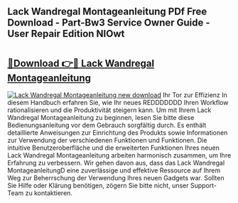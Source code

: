 ## Lack Wandregal Montageanleitung PDf Free Download - Part-Bw3 Service Owner Guide - User Repair Edition NIOwt

# <h2><a href="http://df8z7g.blite.top/?on=Lack+Wandregal+Montageanleitung">🔗Download 👉🔴 Lack Wandregal Montageanleitung</a></h2>

[![Lack Wandregal Montageanleitung new download](https://i.imgur.com/lujVjoI.png)](http://df8z7g.blite.top/?on=Lack+Wandregal+Montageanleitung)
Ihr Tor zur Effizienz In diesem Handbuch erfahren Sie, wie Ihr neues REDDDDDDD Ihren Workflow rationalisieren und die Produktivität steigern kann. Um mit Ihrem Lack Wandregal Montageanleitung zu beginnen, lesen Sie bitte diese Bedienungsanleitung vor dem Gebrauch sorgfältig durch. Es enthält detaillierte Anweisungen zur Einrichtung des Produkts sowie Informationen zur Verwendung der verschiedenen Funktionen und Funktionen. Die intuitive Benutzeroberfläche und die erweiterten Funktionen Ihres neuen Lack Wandregal Montageanleitung arbeiten harmonisch zusammen, um Ihre Erfahrung zu verbessern. Wir gehen davon aus, dass das Lack Wandregal MontageanleitungD eine zuverlässige und effektive Ressource auf Ihrem Weg zur Beherrschung der Verwendung Ihres neuen Gadgets war. Sollten Sie Hilfe oder Klärung benötigen, zögern Sie bitte nicht, unser Support-Team zu kontaktieren.
